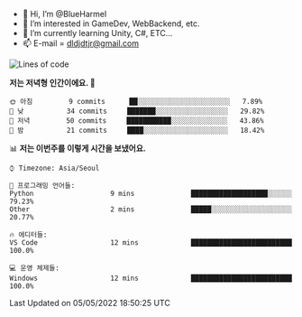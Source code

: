 - 👋 Hi, I’m @BlueHarmel
- 👀 I’m interested in GameDev, WebBackend, etc.
- 🌱 I’m currently learning Unity, C#, ETC...
- 📫 E-mail = dldjdtjr@gmail.com
  <!--START_SECTION:waka-->
![Lines of code](https://img.shields.io/badge/%EC%A0%80%EB%8A%94%20%EC%97%AC%ED%83%9C%EA%B9%8C%EC%A7%80%20--147%20Thousand%20%EC%A4%84%EC%9D%98%20%EC%BD%94%EB%93%9C%EB%A5%BC%20%EC%9E%91%EC%84%B1%ED%96%88%EC%96%B4%EC%9A%94.-blue)

**저는 저녁형 인간이에요. 🦉** 

```text
🌞 아침         9 commits      ██░░░░░░░░░░░░░░░░░░░░░░░   7.89% 
🌆 낮　         34 commits     ███████░░░░░░░░░░░░░░░░░░   29.82% 
🌃 저녁         50 commits     ███████████░░░░░░░░░░░░░░   43.86% 
🌙 밤　         21 commits     ████░░░░░░░░░░░░░░░░░░░░░   18.42%

```


📊 **저는 이번주를 이렇게 시간을 보냈어요.** 

```text
⌚︎ Timezone: Asia/Seoul

💬 프로그래밍 언어들: 
Python                   9 mins              ███████████████████░░░░░░   79.23% 
Other                    2 mins              █████░░░░░░░░░░░░░░░░░░░░   20.77%

🔥 에디터들: 
VS Code                  12 mins             █████████████████████████   100.0%

💻 운영 체제들: 
Windows                  12 mins             █████████████████████████   100.0%

```


 Last Updated on 05/05/2022 18:50:25 UTC
<!--END_SECTION:waka-->
<!---
BlueHarmel/BlueHarmel is a ✨ special ✨ repository because its `README.md` (this file) appears on your GitHub profile.
You can click the Preview link to take a look at your changes.
--->

